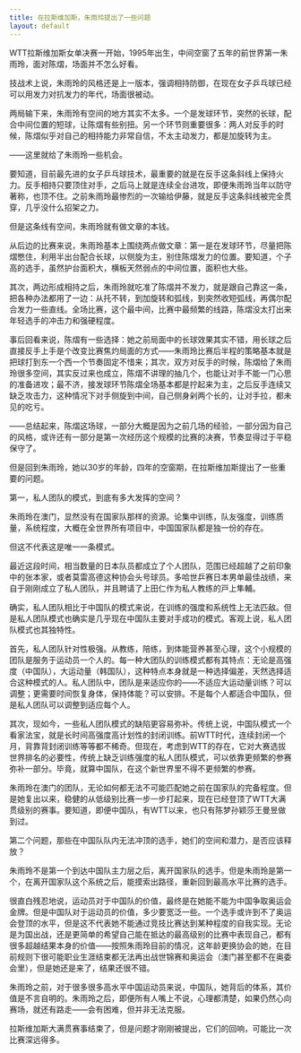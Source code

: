 ```yaml
---
title: 在拉斯维加斯，朱雨玲提出了一些问题
layout: default
---
```


WTT拉斯维加斯女单决赛一开始，1995年出生，中间空窗了五年的前世界第一朱雨玲，面对陈熠，场面并不怎么好看。

技战术上说，朱雨玲的风格还是上一版本，强调相持防御，在现在女子乒乓球已经可以用发力对抗发力的年代，场面很被动。

两局输下来，朱雨玲有空间的地方其实不太多。一个是发球环节，突然的长球，配合中间位置的短球，让陈熠有些别扭。另一个环节则重要很多：两人对反手的时候，陈熠似乎对自己的相持能力非常自信，不太主动发力，都是加旋转为主。

——这里就给了朱雨玲一些机会。

要知道，目前最先进的女子乒乓球技术，最重要的就是在反手这条斜线上保持火力。反手相持只要顶住对手，之后马上就是连续全台进攻，即便朱雨玲当年以防守著称，也顶不住。之前朱雨玲最惨烈的一次输给伊藤，就是反手这条斜线被完全贯穿，几乎没什么招架之力。

但是这条线有空间，朱雨玲就有做文章的本钱。

从后边的比赛来说，朱雨玲基本上围绕两点做文章：第一是在发球环节，尽量把陈熠憋住，利用半出台配合长球，以侧旋为主，别住陈熠发力的位置。要知道，个子高的选手，虽然护台面积大，横板天然弱点的中间位置，面积也大些。

其次，两边形成相持之后，朱雨玲就吃准了陈熠并不发力，就是跟自己靠这一条，把各种办法都用了一边：从托不转，到加旋转和弧线，到突然收短弧线，再偶尔配合发力一些直线。全场比赛，这个最中间，比赛中最频繁的线路，陈熠没太打出来年轻选手的冲击力和强硬程度。

事后回看来说，陈熠有一些选择：她之前局面中的长球效果其实不错，用长球之后直接反手上手是个改变比赛焦灼局面的方式——朱雨玲比赛后半程的策略基本就是把球打到东一个西一个节奏固定不惜来；其次，双方对反手的时候，陈熠给了朱雨玲很多空间，其实反过来也成立，陈熠不讲理的抽几个，也能让对手不能一门心思的准备进攻；最不济，接发球环节陈熠全场基本都是拧起来为主，之后反手连续又缺乏攻击力，这种情况下对手侧旋到中间，自己侧身剁两个长的，让对手拉，都未见的吃亏。

——总结起来，陈熠这场球，一部分大概是因为之前几场的经验，一部分因为自己的风格，或许还有一部分是第一次经历这个规模的比赛的决赛，节奏显得过于平稳保守了。

但是回到朱雨玲，她以30岁的年龄，四年的空窗期，在拉斯维加斯提出了一些重要的问题。

第一，私人团队的模式，到底有多大发挥的空间？

朱雨玲在澳门，显然没有在国家队那样的资源。论集中训练，队友强度，训练质量，系统程度，大概在全世界所有项目中，中国国家队都是独一份的存在。

但这不代表这是唯一一条模式。

最近这段时间，相当数量的日本队员都成立了个人团队，范围已经超越了之前印象中的张本家，或者莫雷高德这种协会头号球员。多哈世乒赛日本男单最佳战绩，来自于刚刚成立了私人团队，并且聘请了上田仁作为私人教练的戸上隼輔。

确实，私人团队相比于中国队的模式来说，在训练的强度和系统性上无法匹敌。但是私人团队模式也确实是几乎现在中国队主要对手成功的模式。客观上说，私人团队模式也其独特性。

首先，私人团队针对性极强。从教练，陪练，到体能营养甚至心理，这个小规模的团队是服务于运动员一个人的。每一种大团队的训练模式都有其特点：无论是高强度（中国队），大运动量（韩国队），这种特点本身就是一种选择偏差，天然选择适合这种模式的人。私人团队中，团队是来适应你的——不适应大运动量训练？可以调整；更需要时间恢复身体，保持体能？可以安排。不是每个人都适合中国队，但是私人团队可以调整到适应每个人。

其次，现如今，一些私人团队模式的缺陷更容易弥补。传统上说，中国队模式一个看家法宝，就是长时间高强度高计划性的封闭训练。前WTT时代，连续封闭一个月，背靠背封闭训练等等都不稀奇。但现在，考虑到WTT的存在，它对大赛选拔世界排名的必要性，传统上缺乏训练强度的私人团队模式，可以依靠更频繁的参赛弥补一部分。毕竟，就算中国队，在这个新世界里不得不更频繁的参赛。

朱雨玲在澳门的团队，无论如何都无法不可能匹配她之前在国家队的完备程度。但是她复出以来，稳健的从低级别比赛一步一步打起来，现在已经登顶了WTT大满贯级别的赛事。要知道，即便中国队，有WTT以来，也只有陈梦孙颖莎王曼昱做到过。

第二个问题，那些在中国队队内无法冲顶的选手，她们的空间和潜力，是否应该释放？

朱雨玲不是第一个到达中国队主力层之后，离开国家队的选手。但是朱雨玲是第一个，在离开国家队这个系统之后，能摸索出路径，重新回到最高水平比赛的选手。

很直白残忍地说，运动员对于中国队的价值，最终是在她能不能为中国争取奥运会金牌。但是中国队对于运动员的价值，多少要宽泛一些。一个选手或许到不了奥运会登顶的水平，但是这不代表她不能通过竞技比赛达到某种程度的自我实现。无论是为国出战，还是更简单的希望自己能在抵达的最高级别的比赛中表现自己，都有很多超越结果本身的价值——按照朱雨玲目前的情况，这年龄更换协会的她，在目前规则下很可能职业生涯结束都无法再出战世锦赛和奥运会（澳门甚至都不在奥委会里），但是她还是来了，结果还很不错。

朱雨玲之前，对于很多很多高水平中国运动员来说，中国队，她背后的体系，其价值是不言自明的。朱雨玲之后，即便所有人嘴上不说，心理都清楚，如果仍然心向赛场，就还有路走——会有困难，但并非无法克服。

拉斯维加斯大满贯赛事结束了，但是问题才刚刚被提出，它们的回响，可能比一次比赛深远得多。